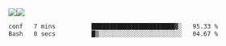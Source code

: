 <div style="display: flex; flex-direction: row;">
<img style="height: auto; width: auto;" class="img" src="https://raw.githubusercontent.com/blazepp/github-stats/master/generated/overview.svg#gh-dark-mode-only" />
<img style="height: auto; width: auto;" class="img" src="https://raw.githubusercontent.com/blazepp/github-stats/master/generated/languages.svg#gh-dark-mode-only" />
</div>

<div style="display: flex; flex-direction: row;">
<!--START_SECTION:waka-->

```txt
conf   7 mins          ███████████████████████▓░   95.33 %
Bash   0 secs          █▒░░░░░░░░░░░░░░░░░░░░░░░   04.67 %
```

<!--END_SECTION:waka-->
</div>
